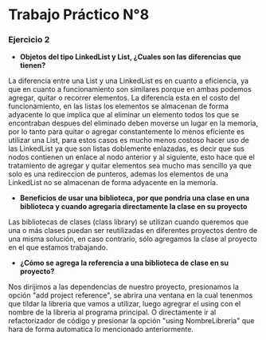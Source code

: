 # Trabajo Práctico N°8

### Ejercicio 2

- **Objetos del tipo LinkedList y List, ¿Cuales son las diferencias que tienen?**

La diferencia entre una List<T> y una LinkedList<T> es en cuanto a eficiencia, ya que en cuanto a funcionamiento son similares porque en ambas podemos agregar, quitar o recorrer elementos. La diferencia esta en el costo del funcionamiento, en las listas los elementos se almacenan de forma adyacente lo que implica que al eliminar un elemento todos los que se encontraban despues del eliminado deben moverse un lugar en la memoria, por lo tanto para quitar o agregar constantemente lo menos eficiente es utilizar una List, para estos casos es mucho menos costoso hacer uso de las LinkedList ya que son listas doblemente enlazadas, es decir que sus nodos contienen un enlace al nodo anterior y al siguiente, esto hace que el tratamiento de agregar y quitar elementos sea mucho mas sencillo ya que solo es una redireccion de punteros, ademas los elementos de una LinkedList no se almacenan de forma adyacente en la memoria. 
  
 - **Beneficios de usar una biblioteca, por que pondria una clase en una biblioteca y cuando agregaria directamente la clase en su proyecto**
 
 Las bibliotecas de clases (class library) se utilizan cuando queremos que una o más clases puedan ser reutilizadas en diferentes proyectos dentro de una misma solución, en caso contrario, sólo agregamos la clase al proyecto en el que estamos trabajando.
 
 - **¿Cómo se agrega la referencia a una biblioteca de clase en su proyecto?**
 
 Nos dirijimos a las dependencias de nuestro proyecto, presionamos la opción "add project reference", se abrira una ventana en la cual tenenmos que tildar la libreria que vamos a utilizar, luego agregrar el using con el nombre de la libreria al programa principal. O directamente ir al refactorizador de código y presionar la opción "using NombreLibreria" que hara de forma automatica lo mencionado anteriormente.
